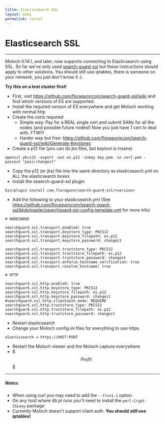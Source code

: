 ```yaml
---
title: Elasticsearch SSL
layout: wiki
permalink: /esssl
---
```


<div class="full-height-and-width-container with-footer p-3" markdown="1">

# Elasticsearch SSL

---

Moloch 0.14.1, and later, now supports connecting to Elasticsearch using SSL. So far we've only used [search-guard-ssl](https://github.com/floragunncom/search-guard-ssl) but these instructions should apply to other solutions. You should still use iptables, there is someone on your network, you just don't know it :).

**Try this on a test cluster first!**

* First, visit https://github.com/floragunncom/search-guard-ssl/wiki and find which versions of ES are supported.
* Install the required version of ES everywhere and get Moloch working with normal http
* Create the certs required
  * Simple way: Pay for a REAL single cert and submit SANs for all the nodes (and possible future nodes!)  Now you just have 1 cert to deal with. FTW!!!
  * Harder way but free: https://github.com/floragunncom/search-guard-ssl/wiki/Generate-Keystores
* Create a p12 file (you can do jks files, but keytool is insane)

```
openssl pkcs12 -export -out es.p12 -inkey key.pem -in cert.pem -passout "pass:changeit"
```

* Copy the p12 (or jks) file into the same directory as elasticsearch.yml on ALL the elasticsearch boxes
* Install the seaerch-guard-ssl plugin

```
bin/plugin install com.floragunn/search-guard-ssl/<version>
```

* Add the following to your elasticsearch.yml (See https://github.com/floragunncom/search-guard-ssl/blob/master/searchguard-ssl-config-template.yml for more info)

```
# NODE2NODE

searchguard.ssl.transport.enabled: true
searchguard.ssl.transport.keystore_type: PKCS12
searchguard.ssl.transport.keystore_filepath: es.p12
searchguard.ssl.transport.keystore_password: changeit

searchguard.ssl.transport.truststore_type: PKCS12
searchguard.ssl.transport.truststore_filepath: es.p12
searchguard.ssl.transport.truststore_password: changeit
searchguard.ssl.transport.enforce_hostname_verification: true
searchguard.ssl.transport.resolve_hostname: true

# HTTP

searchguard.ssl.http.enabled: true
searchguard.ssl.http.keystore_type: PKCS12
searchguard.ssl.http.keystore_filepath: es.p12
searchguard.ssl.http.keystore_password: changeit
#searchguard.ssl.http.clientauth_mode: REQUIRE
searchguard.ssl.http.truststore_type: PKCS12
searchguard.ssl.http.truststore_filepath: es.p12
searchguard.ssl.http.truststore_password: changeit
```

* Restart elasticsearch
* Change your Moloch config.ini files for everything to use https


```
elasticsearch = https://HOST:PORT
```

* Restart the Moloch viewer and the Moloch capture everywhere
* $$$ Profit $$$

---

##### Notes:
* When using curl you may need to add the ```--tlsv1.1``` option
* On any host where db.pl runs you'll need to install the ```perl-Crypt-SSLeay``` package
* Currently Moloch doesn't support client auth. **You should still use iptables!**

</div>
